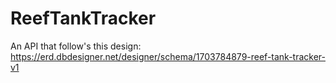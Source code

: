 # ReefTankTracker

An API that follow's this design: https://erd.dbdesigner.net/designer/schema/1703784879-reef-tank-tracker-v1